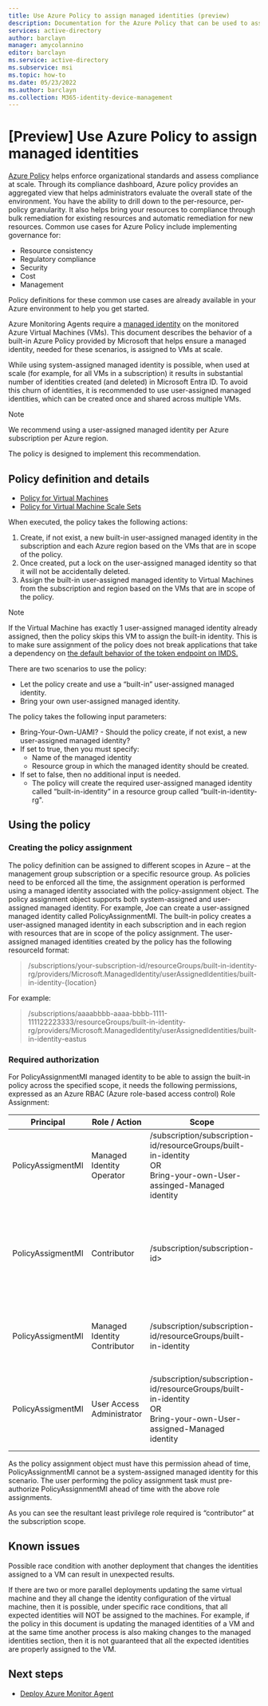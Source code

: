 ```yaml
---
title: Use Azure Policy to assign managed identities (preview)
description: Documentation for the Azure Policy that can be used to assign managed identities to Azure resources.
services: active-directory
author: barclayn
manager: amycolannino
editor: barclayn
ms.service: active-directory
ms.subservice: msi
ms.topic: how-to
ms.date: 05/23/2022
ms.author: barclayn
ms.collection: M365-identity-device-management
---
```


# [Preview] Use Azure Policy to assign managed identities


[Azure Policy](/azure/governance/policy/overview) helps enforce organizational standards and assess compliance at scale. Through its compliance dashboard, Azure policy provides an aggregated view that helps administrators evaluate the overall state of the environment. You have the ability to drill down to the per-resource, per-policy granularity. It also helps bring your resources to compliance through bulk remediation for existing resources and automatic remediation for new resources. Common use cases for Azure Policy include implementing governance for:

- Resource consistency
- Regulatory compliance
- Security
- Cost
- Management


Policy definitions for these common use cases are already available in your Azure environment to help you get started. 

Azure Monitoring Agents require a [managed identity](overview.md) on the monitored Azure Virtual Machines (VMs). This document describes the behavior of a built-in Azure Policy provided by Microsoft that helps ensure a managed identity, needed for these scenarios, is assigned to VMs at scale. 

While using system-assigned managed identity is possible, when used at scale (for example, for all VMs in a subscription) it results in substantial number of identities created (and deleted) in Microsoft Entra ID. To avoid this churn of identities, it is recommended to use user-assigned managed identities, which can be created once and shared across multiple VMs. 

> [!NOTE]
> We recommend using a user-assigned managed identity per Azure subscription per Azure region.

The policy is designed to implement this recommendation. 

## Policy definition and details 

- [Policy for Virtual Machines](https://portal.azure.com/#blade/Microsoft_Azure_Policy/PolicyDetailBlade/definitionId/%2Fproviders%2FMicrosoft.Authorization%2FpolicyDefinitions%2Fd367bd60-64ca-4364-98ea-276775bddd94)
- [Policy for Virtual Machine Scale Sets](https://portal.azure.com/#blade/Microsoft_Azure_Policy/PolicyDetailBlade/definitionId/%2Fproviders%2FMicrosoft.Authorization%2FpolicyDefinitions%2F516187d4-ef64-4a1b-ad6b-a7348502976c)



When executed, the policy takes the following actions:

1. Create, if not exist, a new built-in user-assigned managed identity in the subscription and each Azure region based on the VMs that are in scope of the policy. 
2. Once created, put a lock on the user-assigned managed identity so that it will not be accidentally deleted. 
3. Assign the built-in user-assigned managed identity to Virtual Machines from the subscription and region based on the VMs that are in scope of the policy. 
> [!NOTE]
> If the Virtual Machine has exactly 1 user-assigned managed identity already assigned, then the policy skips this VM to assign the built-in identity. This is to make sure assignment of the policy does not break applications that take a dependency on [the default behavior of the token endpoint on IMDS.](managed-identities-faq.md#what-identity-will-imds-default-to-if-dont-specify-the-identity-in-the-request)


There are two scenarios to use the policy: 

-	Let the policy create and use a “built-in” user-assigned managed identity.
-	Bring your own user-assigned managed identity.

The policy takes the following input parameters: 

- Bring-Your-Own-UAMI? - Should the policy create, if not exist, a new user-assigned managed identity? 
- If set to true, then you must specify:
  - Name of the managed identity
  - Resource group in which the managed identity should be created.
- If set to false, then no additional input is needed.
  - The policy will create the required user-assigned managed identity called “built-in-identity” in a resource group called “built-in-identity-rg".

## Using the policy
### Creating the policy assignment

The policy definition can be assigned to different scopes in Azure – at the management group subscription or a specific resource group. As policies need to be enforced all the time, the assignment operation is performed using a managed identity associated with the policy-assignment object. The policy assignment object supports both system-assigned and user-assigned managed identity. 
For example, Joe can create a user-assigned managed identity called PolicyAssignmentMI. The built-in policy creates a user-assigned managed identity in each subscription and in each region with resources that are in scope of the policy assignment. The user-assigned managed identities created by the policy has the following resourceId format: 

> /subscriptions/your-subscription-id/resourceGroups/built-in-identity-rg/providers/Microsoft.ManagedIdentity/userAssignedIdentities/built-in-identity-{location}

For example: 
> /subscriptions/aaaabbbb-aaaa-bbbb-1111-111122223333/resourceGroups/built-in-identity-rg/providers/Microsoft.ManagedIdentity/userAssignedIdentities/built-in-identity-eastus

### Required authorization 

For PolicyAssignmentMI managed identity to be able to assign the built-in policy across the specified scope, it needs the following permissions, expressed as an Azure RBAC (Azure role-based access control) Role Assignment:

| Principal| Role / Action | Scope | Purpose |
|----|----|----------------|----|
|PolicyAssigmentMI |Managed Identity Operator | /subscription/subscription-id/resourceGroups/built-in-identity <br> OR <br>Bring-your-own-User-assinged-Managed identity |Required to assign the built-in identity to VMs.|
|PolicyAssigmentMI |Contributor | /subscription/subscription-id> |Required to create the resource-group that holds the built-in managed identity in the subscription. |
|PolicyAssigmentMI |Managed Identity Contributor | /subscription/subscription-id/resourceGroups/built-in-identity |Required to create a new user-assigned managed identity.|
|PolicyAssigmentMI |User Access Administrator | /subscription/subscription-id/resourceGroups/built-in-identity <br> OR <br>Bring-your-own-User-assigned-Managed identity |Required to set a lock on the user-assigned managed identity created by the policy.|


As the policy assignment object must have this permission ahead of time, PolicyAssignmentMI cannot be a system-assigned managed identity for this scenario. The user performing the policy assignment task must pre-authorize PolicyAssignmentMI ahead of time with the above role assignments.

As you can see the resultant least privilege role required is “contributor” at the subscription scope.



## Known issues

Possible race condition with another deployment that changes the identities assigned to a VM can result in unexpected results.

If there are two or more parallel deployments updating the same virtual machine and they all change the identity configuration of the virtual machine, then it is possible, under specific race conditions, that all expected identities will NOT be assigned to the machines. 
For example, if the policy in this document is updating the managed identities of a VM and at the same time another process is also making changes to the managed identities section, then it is not guaranteed that all the expected identities are properly assigned to the VM. 


## Next steps

- [Deploy Azure Monitor Agent](/azure/azure-monitor/agents/azure-monitor-agent-manage#use-azure-policy)
